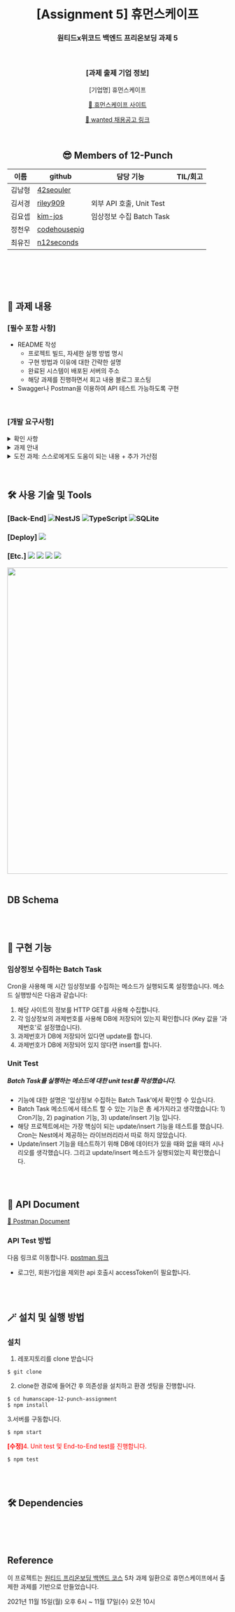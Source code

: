<div align="center">

# [Assignment 5] 휴먼스케이프

### 원티드x위코드 백엔드 프리온보딩 과제 5

<br>

### **[과제 출제 기업 정보]**

[기업명] 휴먼스케이프

[🔗 휴먼스케이프 사이트](https://humanscape.io/kr/index.html)

[🔗 wanted 채용공고 링크](https://www.wanted.co.kr/wd/41413)

</br>

## 😎 Members of 12-Punch

| 이름   | github                                          | 담당 기능 | TIL/회고 |
| ------ | ----------------------------------------------- | --------- | -------- |
| 김남형 | [42seouler](https://github.com/)                |           |          |
| 김서경 | [riley909](https://github.com/riley909)         | 외부 API 호출, Unit Test |          |
| 김요셉 | [kim-jos](https://github.com/kim-jos)           |임상정보 수집 Batch Task           |          |
| 정천우 | [codehousepig](https://github.com/codehousepig) |           |          |
| 최유진 | [n12seconds](https://github.com/n12seconds)     |           |          |

</div>

<br>
<br>
<br>
<br>

## 📖 과제 내용

### [필수 포함 사항]

- README 작성
  - 프로젝트 빌드, 자세한 실행 방법 명시
  - 구현 방법과 이유에 대한 간략한 설명
  - 완료된 시스템이 배포된 서버의 주소
  - 해당 과제를 진행하면서 회고 내용 블로그 포스팅
- Swagger나 Postman을 이용하여 API 테스트 가능하도록 구현

</br>

### [개발 요구사항]

<details>
<summary>확인 사항</summary>

- ORM 사용 필수
- 데이터베이스는 SQLite로 구현
- secret key, api key 등을 레포지토리에 올리지 않도록 유의
  - README.md 에 관련 설명 명시 필요

</details>

<details>
<summary>과제 안내</summary>
다음 사항들을 충족하는 서비스를 구현해주세요.

- 임상정보를 수집하는 batch task
  - 참고: [https://www.data.go.kr/data/3074271/fileData.do#/API 목록/GETuddi%3Acfc19dda-6f75-4c57-86a8-bb9c8b103887](https://www.data.go.kr/data/3074271/fileData.do#/API%20%EB%AA%A9%EB%A1%9D/GETuddi%3Acfc19dda-6f75-4c57-86a8-bb9c8b103887)
- 수집한 임상정보에 대한 API
  - 특정 임상정보 읽기(키 값은 자유)
- 수집한 임상정보 리스트 API
  - 최근 일주일내에 업데이트(변경사항이 있는) 된 임상정보 리스트
    - pagination 기능
- **Test 구현시 가산점이 있습니다.**
</details>

<details>
<summary>도전 과제: 스스로에게도 도움이 되는 내용 + 추가 가산점</summary>

- 배포하여 웹에서 사용 할 수 있도록 제공
- 임상정보 검색 API 제공

</details>

</br>
</br>

## 🛠 사용 기술 및 Tools

### [Back-End] ![NestJS](https://img.shields.io/badge/nestjs-%23E0234E.svg?style=for-the-badge&logo=nestjs&logoColor=white) ![TypeScript](https://img.shields.io/badge/typescript-%23007ACC.svg?style=for-the-badge&logo=typescript&logoColor=white) ![SQLite](https://img.shields.io/badge/sqlite-%2307405e.svg?style=for-the-badge&logo=sqlite&logoColor=white)

### [Deploy] <img src="https://img.shields.io/badge/AWS_EC2-232F3E?style=for-the-badge&logo=Amazon&logoColor=white"/>

### [Etc.] <img src="https://img.shields.io/badge/Git-F05032?style=for-the-badge&logo=Git&logoColor=white"/>&nbsp;<img src="https://img.shields.io/badge/Github-181717?style=for-the-badge&logo=Github&logoColor=white"/>&nbsp;<img src="https://img.shields.io/badge/Postman-FF6C37?style=for-the-badge&logo=Postman&logoColor=white"/> <img src="https://img.shields.io/badge/-Swagger-%23Clojure?style=for-the-badge&logo=swagger&logoColor=white">

<img src="https://user-images.githubusercontent.com/67426853/141735078-05c51c5c-a5b2-452d-ad5f-79ba79f7d04a.png" width=700>

<br>
<br>

## DB Schema

</br>
</br>

## 📌 구현 기능

### 임상정보 수집하는 Batch Task
Cron을 사용해 매 시간 임상정보를 수집하는 메소드가 실행되도록 설정했습니다.
메소드 실행방식은 다음과 같습니다:
1) 해당 사이트의 정보를 HTTP GET를 사용해 수집합니다.
2) 각 임상정보의 과제번호를 사용해 DB에 저장되어 있는지 확인합니다 (Key 값을 '과제번호'로 설정했습니다).
3) 과제번호가 DB에 저장되어 있다면 update를 합니다.
4) 과제번호가 DB에 저장되어 있지 않다면 insert를 합니다.

### Unit Test
##### Batch Task를 실행하는 메소드에 대한 unit test를 작성했습니다.
- 기능에 대한 설명은 '잆상정보 수집하는 Batch Task'에서 확인할 수 있습니다.
- Batch Task 메소드에서 테스트 할 수 있는 기능은 총 세가지라고 생각했습니다: 1) Cron기능, 2) pagination 기능, 3) update/insert 기능 입니다.
- 해당 프로젝트에서는 가장 핵심이 되는 update/insert 기능을 테스트를 했습니다. Cron는 Nest에서 제공하는 라이브러리라서 따로 하지 않았습니다.
- Update/insert 기능을 테스트하기 위해 DB에 데이터가 있을 때와 없을 때의 시나리오를 생각했습니다. 그리고 update/insert 메소드가 실행되었는지 확인했습니다.
<br>
<br>

## 📖 API Document

[🔗 Postman Document]()

### API Test 방법

다음 링크로 이동합니다. [postman 링크]()

- 로그인, 회원가입을 제외한 api 호출시 accessToken이 필요합니다.

  <br>
  <br>

## 🪄 설치 및 실행 방법

### 설치

1. 레포지토리를 clone 받습니다

```
$ git clone
```

2. clone한 경로에 들어간 후 의존성을 설치하고 환경 셋팅을 진행합니다.

```
$ cd humanscape-12-punch-assignment
$ npm install
```

3.서버를 구동합니다.

```
$ npm start
```

<span style="color:red"><b>[수정]</b>4. Unit test 및 End-to-End test를 진행합니다.</span>

```
$ npm test
```

</br>
</br>

## 🛠 Dependencies

</br>

<div align=center>

</div>

<br>
<br>

## Reference

이 프로젝트는 [원티드 프리온보딩 백엔드 코스](https://www.wanted.co.kr/events/pre_onboarding_course_4) 5차 과제 일환으로 휴먼스케이프에서 출제한 과제를 기반으로 만들었습니다.

2021년 11월 15일(월) 오후 6시 ~ 11월 17일(수) 오전 10시
